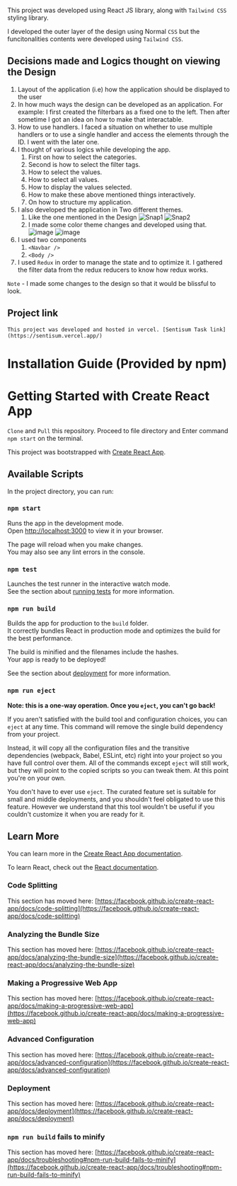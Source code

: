 
This project was developed using React JS library, along with `Tailwind CSS` styling library.

I developed the outer layer of the design using Normal `CSS` but the funcitonalities contents were developed using `Tailwind CSS`.

## Decisions made and Logics thought on viewing the Design

1. Layout of the application (i.e) how the application should be displayed to the user
2. In how much ways the design can be developed as an application. For example: I first created the filterbars as a fixed one to the left. Then after sometime I got an idea on how to make that interactable. 
3. How to use handlers. I faced a situation on whether to use multiple handlers or to use a single handler and access the elements through the ID. I went with the later one. 
4. I thought of various logics while developing the app. 
    1. First on how to select the categories. 
    2. Second is how to select the filter tags. 
    3. How to select the values.
    4. How to select all values.
    5. How to display the values selected.
    6. How to make these above mentioned things interactively. 
    7. On how to structure my application.
5. I also developed the application in Two different themes.
    1. Like the one mentioned in the Design
        ![Snap1](https://user-images.githubusercontent.com/55801381/210009266-3d229870-0a2a-4ea6-b8ea-3f21b92be2c9.png)
        ![Snap2](https://user-images.githubusercontent.com/55801381/210009290-c94772a3-eee8-4e80-98a1-558142fd6286.png)
    2. I made some color theme changes and developed using that.
        ![image](https://user-images.githubusercontent.com/55801381/210009320-83d656ba-341e-4537-acc9-5b48e4dfcb63.png)
        ![image](https://user-images.githubusercontent.com/55801381/210009361-bc5865aa-6d9d-4e90-bcf3-759f179b7b59.png)
6. I used two components
    1. `<Navbar />`
    2. `<Body />`
7. I used `Redux` in order to manage the state and to optimize it. I gathered the filter data from the redux reducers to know how redux works.

`Note` - I made some changes to the design so that it would be blissful to look.

## Project link 
    This project was developed and hosted in vercel. [Sentisum Task link](https://sentisum.vercel.app/)


# Installation Guide (Provided by npm)

# Getting Started with Create React App

`Clone` and `Pull` this repository. Proceed to file directory and Enter command `npm start` on the terminal. 

This project was bootstrapped with [Create React App](https://github.com/facebook/create-react-app).

## Available Scripts

In the project directory, you can run:

### `npm start`

Runs the app in the development mode.\
Open [http://localhost:3000](http://localhost:3000) to view it in your browser.

The page will reload when you make changes.\
You may also see any lint errors in the console.

### `npm test`

Launches the test runner in the interactive watch mode.\
See the section about [running tests](https://facebook.github.io/create-react-app/docs/running-tests) for more information.

### `npm run build`

Builds the app for production to the `build` folder.\
It correctly bundles React in production mode and optimizes the build for the best performance.

The build is minified and the filenames include the hashes.\
Your app is ready to be deployed!

See the section about [deployment](https://facebook.github.io/create-react-app/docs/deployment) for more information.

### `npm run eject`

**Note: this is a one-way operation. Once you `eject`, you can't go back!**

If you aren't satisfied with the build tool and configuration choices, you can `eject` at any time. This command will remove the single build dependency from your project.

Instead, it will copy all the configuration files and the transitive dependencies (webpack, Babel, ESLint, etc) right into your project so you have full control over them. All of the commands except `eject` will still work, but they will point to the copied scripts so you can tweak them. At this point you're on your own.

You don't have to ever use `eject`. The curated feature set is suitable for small and middle deployments, and you shouldn't feel obligated to use this feature. However we understand that this tool wouldn't be useful if you couldn't customize it when you are ready for it.

## Learn More

You can learn more in the [Create React App documentation](https://facebook.github.io/create-react-app/docs/getting-started).

To learn React, check out the [React documentation](https://reactjs.org/).

### Code Splitting

This section has moved here: [https://facebook.github.io/create-react-app/docs/code-splitting](https://facebook.github.io/create-react-app/docs/code-splitting)

### Analyzing the Bundle Size

This section has moved here: [https://facebook.github.io/create-react-app/docs/analyzing-the-bundle-size](https://facebook.github.io/create-react-app/docs/analyzing-the-bundle-size)

### Making a Progressive Web App

This section has moved here: [https://facebook.github.io/create-react-app/docs/making-a-progressive-web-app](https://facebook.github.io/create-react-app/docs/making-a-progressive-web-app)

### Advanced Configuration

This section has moved here: [https://facebook.github.io/create-react-app/docs/advanced-configuration](https://facebook.github.io/create-react-app/docs/advanced-configuration)

### Deployment

This section has moved here: [https://facebook.github.io/create-react-app/docs/deployment](https://facebook.github.io/create-react-app/docs/deployment)

### `npm run build` fails to minify

This section has moved here: [https://facebook.github.io/create-react-app/docs/troubleshooting#npm-run-build-fails-to-minify](https://facebook.github.io/create-react-app/docs/troubleshooting#npm-run-build-fails-to-minify)

